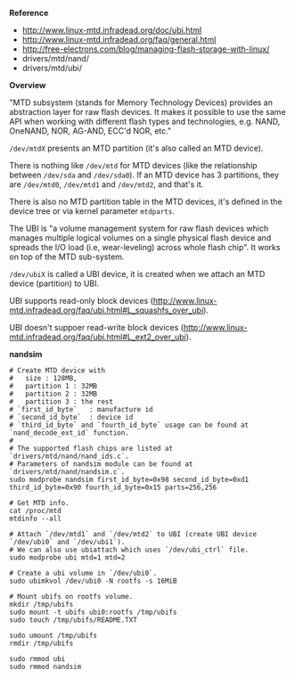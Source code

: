 **Reference**

- http://www.linux-mtd.infradead.org/doc/ubi.html
- http://www.linux-mtd.infradead.org/faq/general.html
- http://free-electrons.com/blog/managing-flash-storage-with-linux/
- drivers/mtd/nand/
- drivers/mtd/ubi/


**Overview**

"MTD subsystem (stands for Memory Technology Devices) provides an abstraction layer for raw flash devices. It makes it possible to use the same API when working with different flash types and technologies, e.g. NAND, OneNAND, NOR, AG-AND, ECC'd NOR, etc."

`/dev/mtdX` presents an MTD partition (it's also called an MTD device).

There is nothing like `/dev/mtd` for MTD devices (like the relationship between `/dev/sda` and `/dev/sda0`). If an MTD device has 3 partitions, they are `/dev/mtd0`, `/dev/mtd1` and `/dev/mtd2`, and that's it.

There is also no MTD partition table in the MTD devices, it's defined in the device tree or via kernel parameter `mtdparts`.

The UBI is "a volume management system for raw flash devices which manages multiple logical volumes on a single physical flash device and spreads the I/O load (i.e, wear-leveling) across whole flash chip". It works on top of the MTD sub-system.

`/dev/ubiX` is called a UBI device, it is created when we attach an MTD device (partition) to UBI.

UBI supports read-only block devices (http://www.linux-mtd.infradead.org/faq/ubi.html#L_squashfs_over_ubi).

UBI doesn't suppoer read-write block devices (http://www.linux-mtd.infradead.org/faq/ubi.html#L_ext2_over_ubi).


**nandsim**

```shell
# Create MTD device with
#   size : 128MB,
#   partition 1 : 32MB
#   partition 2 : 32MB
#   partition 3 : the rest
# `first_id_byte`   : manufacture id
# `second_id_byte`  : device id
# `third_id_byte` and `fourth_id_byte` usage can be found at `nand_decode_ext_id` function.
#
# The supported flash chips are listed at `drivers/mtd/nand/nand_ids.c`.
# Parameters of nandsim module can be found at `drivers/mtd/nand/nandsim.c`.
sudo modprobe nandsim first_id_byte=0x98 second_id_byte=0xd1 third_id_byte=0x90 fourth_id_byte=0x15 parts=256,256

# Get MTD info.
cat /proc/mtd
mtdinfo --all

# Attach `/dev/mtd1` and `/dev/mtd2` to UBI (create UBI device `/dev/ubi0` and `/dev/ubi1`).
# We can also use ubiattach which uses `/dev/ubi_ctrl` file.
sudo modprobe ubi mtd=1 mtd=2

# Create a ubi volume in `/dev/ubi0`.
sudo ubimkvol /dev/ubi0 -N rootfs -s 16MiB

# Mount ubifs on rootfs volume.
mkdir /tmp/ubifs
sudo mount -t ubifs ubi0:rootfs /tmp/ubifs
sudo touch /tmp/ubifs/README.TXT

sudo umount /tmp/ubifs
rmdir /tmp/ubifs

sudo rmmod ubi
sudo rmmod nandsim
```
